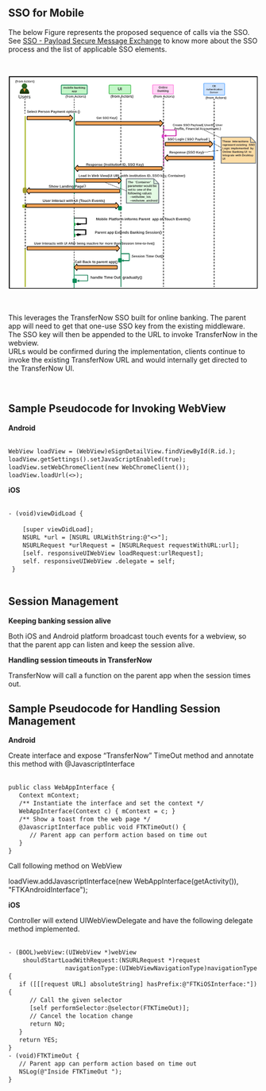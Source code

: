 
## SSO for Mobile

The below Figure represents the proposed sequence of calls via the SSO. See [SSO - Payload Secure Message Exchange](?path=docs/getting-started/TN-Integration-Guide/SSO-Guidelines/payload-secure-msg.md) to know more about the SSO process and the list of applicable SSO elements. 

&nbsp;
   <!-- <img style="display: block;
  margin-left: auto;
  margin-right: auto;
  width:50%;" src="../../../assets/images/ssoformobile.png"> -->
<center>

![Image](../../../assets/images/ssoformobile.png) <br />


</center>

&nbsp;

<!-- <style>
.center {
  display: block;
  margin-left: auto;
  margin-right: auto;
  width:50%;
}
</style> -->

This leverages the TransferNow SSO built for online banking. The parent app will need to get that one-use SSO key from the existing middleware. The SSO key will then be appended to the URL to invoke TransferNow in the webview.  
URLs would be confirmed during the implementation, clients continue to invoke the existing TransferNow URL and would internally get directed to the TransferNow UI. 



&nbsp;

## Sample Pseudocode for Invoking WebView

**Android**

```

WebView loadView = (WebView)eSignDetailView.findViewById(R.id.);
loadView.getSettings().setJavaScriptEnabled(true);
loadView.setWebChromeClient(new WebChromeClient());
loadView.loadUrl(<>);

```

**iOS**

```

- (void)viewDidLoad {
    
    [super viewDidLoad];
    NSURL *url = [NSURL URLWithString:@"<>"]; 
    NSURLRequest *urlRequest = [NSURLRequest requestWithURL:url]; 
    [self. responsiveUIWebView loadRequest:urlRequest]; 
    self. responsiveUIWebView .delegate = self;
 }


```

## Session Management

**Keeping banking session alive**

Both iOS and Android platform broadcast touch events for a webview, so that the parent app can listen and keep the session alive.

**Handling session timeouts in TransferNow**

TransferNow will call a function on the parent app when the session times out.  

## Sample Pseudocode for Handling Session Management 

**Android**

Create interface and expose “TransferNow” TimeOut method and annotate this method with @JavascriptInterface 

```

public class WebAppInterface {
   Context mContext;
   /** Instantiate the interface and set the context */
   WebAppInterface(Context c) { mContext = c; }
   /** Show a toast from the web page */
   @JavascriptInterface public void FTKTimeOut() {
      // Parent app can perform action based on time out
   }
}

```
Call following method on WebView 

loadView.addJavascriptInterface(new WebAppInterface(getActivity()), "FTKAndroidInterface"); 

**iOS**

Controller will extend UIWebViewDelegate and have the following delegate method implemented. 

```

- (BOOL)webView:(UIWebView *)webView
    shouldStartLoadWithRequest:(NSURLRequest *)request
                navigationType:(UIWebViewNavigationType)navigationType {
   if ([[[request URL] absoluteString] hasPrefix:@"FTKiOSInterface:"]) {
      // Call the given selector
      [self performSelector:@selector(FTKTimeOut)];
      // Cancel the location change
      return NO;
   }
   return YES;
}
- (void)FTKTimeOut {
   // Parent app can perform action based on time out
   NSLog(@"Inside FTKTimeOut ");
}


```